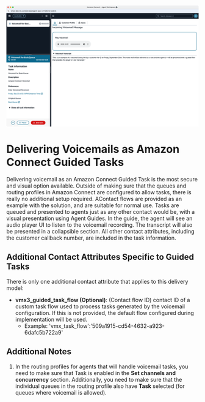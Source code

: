![Voicemail Express Architecture](Img/guided_task.png)
# Delivering Voicemails as Amazon Connect Guided Tasks
Delivering voicemail as an Amazon Connect Guided Task is the most secure and visual option available. Outside of making sure that the queues and routing profiles in Amazon Connect are configured to allow tasks, there is really no additional setup required. AContact flows are provided as an example with the solution, and are suitable for normal use. Tasks are queued and presented to agents just as any other contact would be, with a visual presentation using Agent Guides. In the guide, the agent will see an audio player UI to listen to the voicemail recording. The transcript will also be presented in a collapsible section. All other contact attributes, including the customer callback number, are included in the task information.

## Additional Contact Attributes Specific to Guided Tasks
There is only one additional contact attribute that applies to this delivery model:
-  **vmx3_guided_task_flow (Optional)**: (Contact flow ID) contact ID of a custom task flow used to process tasks generated by the voicemail configuration. If this is not provided, the default flow configured during implementation will be used.
    -  Example: 'vmx_task_flow':'509a1915-cd54-4632-a923-6dafc5b722a9'

## Additional Notes
1.  In the routing profiles for agents that will handle voicemail tasks, you need to make sure that Task is enabled in the **Set channels and concurrency** section. Additionally, you need to make sure that the individual queues in the routing profile also have **Task** selected (for queues where voicemail is allowed).